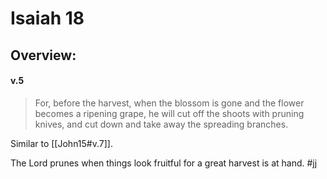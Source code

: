 # Isaiah 18

## Overview:


#### v.5
>For, before the harvest, when the blossom is gone and the flower becomes a ripening grape, he will cut off the shoots with pruning knives, and cut down and take away the spreading branches.

Similar to [[John15#v.7]].

The Lord prunes when things look fruitful for a great harvest is at hand.
#jj 